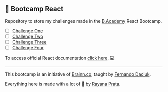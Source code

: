 ## 🌈 Bootcamp React

Repository to store my challenges made in the [B.Academy](https://b-academy.brainn.co/) React Bootcamp.

- [ ] [Challenge One](https://github.com/rayanaprata/b-academy-bootcamp-React/tree/main/challengeOne/my-app)
- [ ] [Challenge Two]()
- [ ] [Challenge Three]()
- [ ] [Challenge Four]()

To access official React documentation [click here](https://reactjs.org/). 💻

---

This bootcamp is an initiative of [Brainn.co](https://brainn.co/), taught by [Fernando Daciuk](https://github.com/fdaciuk).

Everything here is made with a lot of 🤍 by [Rayana Prata](https://www.linkedin.com/in/rayanaprata/).

